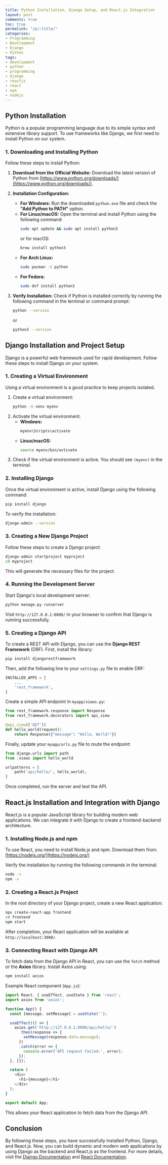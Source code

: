 ```yaml
---
title: Python Installation, Django Setup, and React.js Integration
layout: post
comments: true
toc: true
permalink: "/p/:title/"
categories:
- Programming
- Development
- Django
- Python
tags:
- development
- python
- programming
- django
- reactjs
- react
- npm
- nodejs
---
```


## Python Installation

Python is a popular programming language due to its simple syntax and extensive library support. To use frameworks like Django, we first need to install Python on our system.

### 1. Downloading and Installing Python

Follow these steps to install Python:

1. **Download from the Official Website:**
   Download the latest version of Python from [https://www.python.org/downloads/](https://www.python.org/downloads/).

2. **Installation Configuration:**
   - **For Windows:** Run the downloaded `python.exe` file and check the **"Add Python to PATH"** option.
   - **For Linux/macOS:** Open the terminal and install Python using the following command:
     ```sh
     sudo apt update && sudo apt install python3
     ```
     or for macOS:
     ```sh
     brew install python3
     ```
   - **For Arch Linux:**
     ```sh
     sudo pacman -S python
     ```
   - **For Fedora:**
     ```sh
     sudo dnf install python3
     ```

3. **Verify Installation:**
   Check if Python is installed correctly by running the following command in the terminal or command prompt:
   ```sh
   python --version
   ```
   or
   ```sh
   python3 --version
   ```

## Django Installation and Project Setup

Django is a powerful web framework used for rapid development. Follow these steps to install Django on your system.

### 1. Creating a Virtual Environment

Using a virtual environment is a good practice to keep projects isolated.

1. Create a virtual environment:
   ```sh
   python -m venv myenv
   ```
2. Activate the virtual environment:
   - **Windows:**
     ```sh
     myenv\Scripts\activate
     ```
   - **Linux/macOS:**
     ```sh
     source myenv/bin/activate
     ```
3. Check if the virtual environment is active. You should see `(myenv)` in the terminal.

### 2. Installing Django

Once the virtual environment is active, install Django using the following command:
```sh
pip install django
```
To verify the installation:
```sh
django-admin --version
```

### 3. Creating a New Django Project

Follow these steps to create a Django project:
```sh
django-admin startproject myproject
cd myproject
```
This will generate the necessary files for the project.

### 4. Running the Development Server

Start Django's local development server:
```sh
python manage.py runserver
```
Visit `http://127.0.0.1:8000/` in your browser to confirm that Django is running successfully.

### 5. Creating a Django API

To create a REST API with Django, you can use the **Django REST Framework** (DRF). First, install the library:
```sh
pip install djangorestframework
```
Then, add the following line to your `settings.py` file to enable DRF:
```python
INSTALLED_APPS = [
    ...
    'rest_framework',
]
```
Create a simple API endpoint in `myapp/views.py`:
```python
from rest_framework.response import Response
from rest_framework.decorators import api_view

@api_view(['GET'])
def hello_world(request):
    return Response({"message": "Hello, World!"})
```
Finally, update your `myapp/urls.py` file to route the endpoint:
```python
from django.urls import path
from .views import hello_world

urlpatterns = [
    path('api/hello/', hello_world),
]
```
Once completed, run the server and test the API.

## React.js Installation and Integration with Django

React.js is a popular JavaScript library for building modern web applications. We can integrate it with Django to create a frontend-backend architecture.

### 1. Installing Node.js and npm

To use React, you need to install Node.js and npm. Download them from:
[https://nodejs.org/](https://nodejs.org/)

Verify the installation by running the following commands in the terminal:
```sh
node -v
npm -v
```

### 2. Creating a React.js Project

In the root directory of your Django project, create a new React application:
```sh
npx create-react-app frontend
cd frontend
npm start
```
After completion, your React application will be available at `http://localhost:3000/`.

### 3. Connecting React with Django API

To fetch data from the Django API in React, you can use the `fetch` method or the **Axios** library. Install Axios using:
```sh
npm install axios
```

Example React component (`App.js`):
```javascript
import React, { useEffect, useState } from 'react';
import axios from 'axios';

function App() {
  const [message, setMessage] = useState('');

  useEffect(() => {
    axios.get('http://127.0.0.1:8000/api/hello/')
      .then(response => {
        setMessage(response.data.message);
      })
      .catch(error => {
        console.error('API request failed:', error);
      });
  }, []);

  return (
    <div>
      <h1>{message}</h1>
    </div>
  );
}

export default App;
```
This allows your React application to fetch data from the Django API.

## Conclusion

By following these steps, you have successfully installed Python, Django, and React.js. Now, you can build dynamic and modern web applications by using Django as the backend and React.js as the frontend. For more details, visit the [Django Documentation](https://docs.djangoproject.com/en/stable/) and [React Documentation](https://react.dev/).
